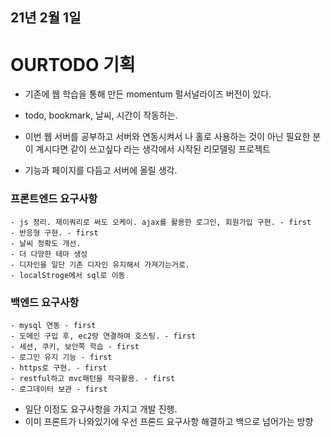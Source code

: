 ## 21년 2월 1일

# OURTODO 기획

- 기존에 웹 학습을 통해 만든 momentum 펄서널라이즈 버전이 있다.
- todo, bookmark, 날씨, 시간이 작동하는.
- 이번 웹 서버를 공부하고 서버와 연동시켜서 나 홀로 사용하는 것이 아닌 필요한 분이 계시다면 같이 쓰고싶다 라는 생각에서 시작된 리모델링 프로젝트

- 기능과 페이지를 다듬고 서버에 올릴 생각.

### 프론트엔드 요구사항

    - js 정리. 제이쿼리로 써도 오케이. ajax를 활용한 로그인, 회원가입 구현. - first
    - 반응형 구현. - first
    - 날씨 정확도 개선.
    - 더 다양한 테마 생성
    - 디자인을 일단 기존 디자인 유지해서 가져가는거로.
    - localStroge에서 sql로 이동

### 백엔드 요구사항

    - mysql 연동 - first
    - 도메인 구입 후, ec2랑 연결하여 호스팅. - first
    - 세션, 쿠키, 보안쪽 학습 - first
    - 로그인 유지 기능 - first
    - https로 구현. - first
    - restful하고 mvc패턴을 적극활용. - first
    - 로그데이터 보관 - first

- 일단 이정도 요구사항을 가지고 개발 진행.
- 이미 프론트가 나와있기에 우선 프론드 요구사항 해결하고 백으로 넘어가는 방향
